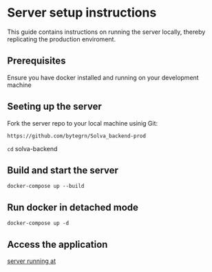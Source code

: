 # Server setup instructions

This guide contains instructions on running the server locally, thereby replicating the production enviroment.

## Prerequisites

Ensure you have docker installed and running on your development machine

## Seeting up the server

Fork the server repo to your local machine usinig Git:

`https://github.com/bytegrn/Solva_backend-prod`

`cd` solva-backend

## Build and start the server

`docker-compose up --build`

## Run docker in detached mode

`docker-compose up -d`

## Access the application

[server running at](http://localhost:3002)
